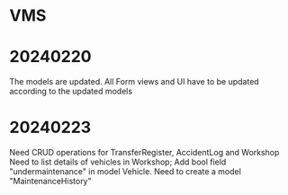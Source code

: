 # VMS

# 20240220
The models are updated. All Form views and UI have to be updated according to the updated models


# 20240223
Need CRUD operations for TransferRegister, AccidentLog and Workshop
Need to list details of vehicles in Workshop; Add bool field "undermaintenance" in model Vehicle.
Need to create a model "MaintenanceHistory"





